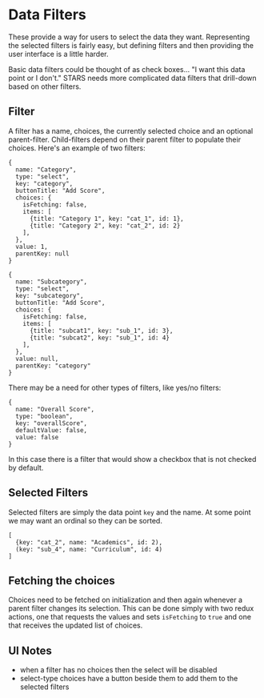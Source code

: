 # Data Filters

These provide a way for users to select the data they want.
Representing the selected filters is fairly easy, but defining
filters and then providing the user interface is a little harder.

Basic data filters could be thought of as check boxes... "I want
this data point or I don't." STARS needs more complicated data
filters that drill-down based on other filters.

## Filter

A filter has a name, choices, the currently selected choice and an
optional parent-filter. Child-filters depend on their parent filter
to populate their choices. Here's an example of two filters:

    {
      name: "Category",
      type: "select",
      key: "category",
      buttonTitle: "Add Score",
      choices: {
        isFetching: false,
        items: [
          {title: "Category 1", key: "cat_1", id: 1},
          {title: "Category 2", key: "cat_2", id: 2}
        ],
      },
      value: 1,
      parentKey: null
    }

    {
      name: "Subcategory",
      type: "select",
      key: "subcategory",
      buttonTitle: "Add Score",
      choices: {
        isFetching: false,
        items: [
          {title: "subcat1", key: "sub_1", id: 3},
          {title: "subcat2", key: "sub_1", id: 4}
        ],
      },
      value: null,
      parentKey: "category"
    }

There may be a need for other types of filters, like yes/no filters:

    {
      name: "Overall Score",
      type: "boolean",
      key: "overallScore",
      defaultValue: false,
      value: false
    }

In this case there is a filter that would show a checkbox that is
not checked by default.

## Selected Filters

Selected filters are simply the data point `key` and the name.
At some point we may want an ordinal so they can be sorted.

    [
      {key: "cat_2", name: "Academics", id: 2),
      (key: "sub_4", name: "Curriculum", id: 4)
    ]

## Fetching the choices

Choices need to be fetched on initialization and then again
whenever a parent filter changes its selection. This can be done
simply with two redux actions, one that requests the values and
sets `isFetching` to `true` and one that receives the updated
list of choices.

## UI Notes

 - when a filter has no choices then the select will be disabled
 - select-type choices have a button beside them to add them to
 the selected filters
